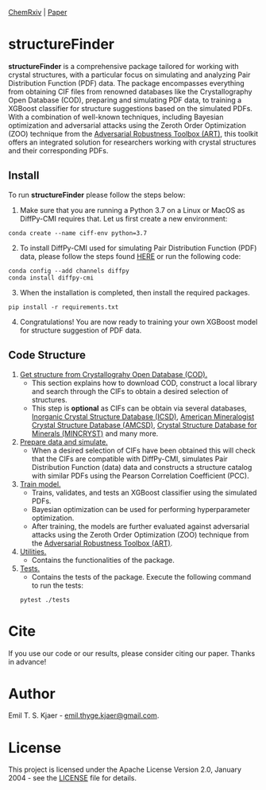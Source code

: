 [ChemRxiv]()  |  [Paper]()

# structureFinder

**structureFinder** is a comprehensive package tailored for working with crystal structures, with a particular focus on simulating and analyzing Pair Distribution Function (PDF) data. The package encompasses everything from obtaining CIF files from renowned databases like the Crystallography Open Database (COD), preparing and simulating PDF data, to training a XGBoost classifier for structure suggestions based on the simulated PDFs. With a combination of well-known techniques, including Bayesian optimization and adversarial attacks using the Zeroth Order Optimization (ZOO) technique from the [Adversarial Robustness Toolbox (ART)](https://github.com/Trusted-AI/adversarial-robustness-toolbox), this toolkit offers an integrated solution for researchers working with crystal structures and their corresponding PDFs.

## Install

To run **structureFinder** please follow the steps below:
1) Make sure that you are running a Python 3.7 on a Linux or MacOS as DiffPy-CMI requires that. Let us first create
a new environment:
````
conda create --name ciff-env python=3.7
````
2) To install DiffPy-CMI used for simulating Pair Distribution Function (PDF) data, please follow the steps found 
[HERE](https://www.diffpy.org/products/diffpycmi/index.html) or run the following code:
```` 
conda config --add channels diffpy
conda install diffpy-cmi
````
3) When the installation is completed, then install the required packages.
````
pip install -r requirements.txt
````

4) Congratulations! You are now ready to training your own XGBoost model for structure suggestion of PDF data. 

## Code Structure

1) [Get structure from Crystallograhy Open Database (COD).](./get_structures)
    * This section explains how to download COD, construct a local library and search through the CIFs to obtain a desired selection of structures. 
    * This step is **optional** as CIFs can be obtain via several databases, [Inorganic Crystal Structure Database (ICSD)](#https://icsd.fiz-karlsruhe.de/index.xhtml;jsessionid=F2D29303581D2EE6C2C50D0AD23BF271), [American Mineralogist Crystal Structure Database (AMCSD)](#http://rruff.geo.arizona.edu/AMS/amcsd.php), [Crystal Structure Database for Minerals (MINCRYST)](#http://database.iem.ac.ru/mincryst/index.php) and many more.  
2) [Prepare data and simulate.](./prepare_data)
    * When a desired selection of CIFs have been obtained this will check that the CIFs are compatible with DiffPy-CMI, simulates Pair Distribution Function (data) data and constructs a structure catalog with similar PDFs using the Pearson Correlation Coefficient (PCC).
3) [Train model.](./train_model)
    * Trains, validates, and tests an XGBoost classifier using the simulated PDFs.
    * Bayesian optimization can be used for performing hyperparameter optimization.
    * After training, the models are further evaluated against adversarial attacks using the Zeroth Order Optimization (ZOO) technique from the [Adversarial Robustness Toolbox (ART)](https://github.com/Trusted-AI/adversarial-robustness-toolbox).
4) [Utilities.](./utils) 
    * Contains the functionalities of the package.
5) [Tests.](./tests)
    * Contains the tests of the package. Execute the following command to run the tests: 
    ```
    pytest ./tests
    ```

# Cite
If you use our code or our results, please consider citing our paper. Thanks in advance!

# Author 
Emil T. S. Kjaer - emil.thyge.kjaer@gmail.com.

# License
This project is licensed under the Apache License Version 2.0, January 2004 - see the [LICENSE](LICENSE) file for details.
